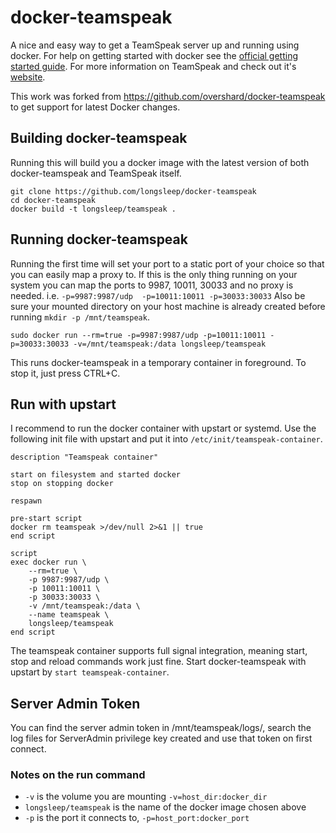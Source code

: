 # docker-teamspeak

A nice and easy way to get a TeamSpeak server up and running using docker. For
help on getting started with docker see the [official getting started guide][0].
For more information on TeamSpeak and check out it's [website][1].

This work was forked from https://github.com/overshard/docker-teamspeak to
get support for latest Docker changes.

## Building docker-teamspeak

Running this will build you a docker image with the latest version of both
docker-teamspeak and TeamSpeak itself.

    git clone https://github.com/longsleep/docker-teamspeak
    cd docker-teamspeak
    docker build -t longsleep/teamspeak .


## Running docker-teamspeak

Running the first time will set your port to a static port of your choice so
that you can easily map a proxy to. If this is the only thing running on your
system you can map the ports to 9987, 10011, 30033 and no proxy is needed. i.e.
`-p=9987:9987/udp  -p=10011:10011 -p=30033:30033` Also be sure your mounted
directory on your host machine is already created before running
`mkdir -p /mnt/teamspeak`.

    sudo docker run --rm=true -p=9987:9987/udp -p=10011:10011 -p=30033:30033 -v=/mnt/teamspeak:/data longsleep/teamspeak

This runs docker-teamspeak in a temporary container in foreground. To stop it,
just press CTRL+C.

## Run with upstart

I recommend to run the docker container with upstart or systemd. Use the
following init file with upstart and put it into `/etc/init/teamspeak-container`.

```
description "Teamspeak container"

start on filesystem and started docker
stop on stopping docker

respawn

pre-start script
docker rm teamspeak >/dev/null 2>&1 || true
end script

script
exec docker run \
	--rm=true \
	-p 9987:9987/udp \
	-p 10011:10011 \
	-p 30033:30033 \
	-v /mnt/teamspeak:/data \
	--name teamspeak \
	longsleep/teamspeak
end script
```

The teamspeak container supports full signal integration, meaning start, stop
and reload commands work just fine. Start docker-teamspeak with upstart by
`start teamspeak-container`.


## Server Admin Token

You can find the server admin token in /mnt/teamspeak/logs/, search the log
files for ServerAdmin privilege key created and use that token on first connect.


### Notes on the run command

 + `-v` is the volume you are mounting `-v=host_dir:docker_dir`
 + `longsleep/teamspeak` is the name of the docker image chosen above
 + `-p` is the port it connects to, `-p=host_port:docker_port`


[0]: http://www.docker.io/gettingstarted/
[1]: http://teamspeak.com/

